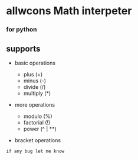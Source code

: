 # allwcons Math interpeter
### for python

## supports
- basic operations 
    - plus (+)
    - minus (-)
    - divide (/)
    - multiply (*)
- more operations
    - modulo (%)
    - factorial (!)
    - power (^ | **) 

- bracket operations

` if any bug let me know `

